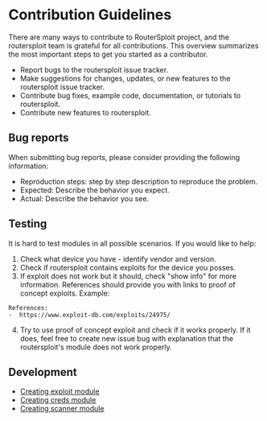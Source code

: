 # Contribution Guidelines

There are many ways to contribute to RouterSploit project, and the routersploit team is grateful for all contributions. This overview summarizes the most important steps to get you started as a contributor.

* Report bugs to the routersploit issue tracker.
* Make suggestions for changes, updates, or new features to the routersploit issue tracker.
* Contribute bug fixes, example code, documentation, or tutorials to routersploit.
* Contribute new features to routersploit.

## Bug reports

When submitting bug reports, please consider providing the following information:

* Reproduction steps: step by step description to reproduce the problem.
* Expected: Describe the behavior you expect.
* Actual: Describe the behavior you see.

## Testing
It is hard to test modules in all possible scenarios. If you would like to help:

1. Check what device you have - identify vendor and version.
2. Check if routersploit contains exploits for the device you posses.
3. If exploit does not work but it should, check "show info" for more information. References should provide you with links to proof of concept exploits.
Example:
```
References:
-  https://www.exploit-db.com/exploits/24975/
```
4. Try to use proof of concept exploit and check if it works properly. If it does, feel free to create new issue bug with explanation that the routersploit's module does not work properly.

## Development
* [Creating exploit module](https://github.com/reverse-shell/routersploit/wiki/Creating-Exploit)
* [Creating creds module](https://github.com/reverse-shell/routersploit/wiki/Creating-Creds)
* [Creating scanner module](https://github.com/reverse-shell/routersploit/wiki/Creating-Scanner)
